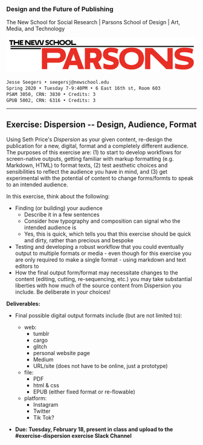 ### Design and the Future of Publishing

The New School for Social Research | Parsons School of Design | Art, Media, and Technology

![Parsons_Logo1_Large_RGB](Parsons_Logo1_Large_RGB.jpg)

~~~~
Jesse Seegers • seegersj@newschool.edu
Spring 2020 • Tuesday 7-9:40PM • 6 East 16th st, Room 603
PSAM 3050, CRN: 3830 • Credits: 3
GPUB 5002, CRN: 6316 • Credits: 3
~~~~

---

## Exercise: Dispersion -- Design, Audience, Format

Using Seth Price's *Dispersion* as your given content, re-design the publication for a new, digital, format and a completely different audience. The purposes of this exercise are: (1) to start to develop workflows for screen-native outputs, getting familiar with markup formatting (e.g. Markdown, HTML) to format texts, (2) test aesthetic choices and sensibilities to reflect the audience you have in mind, and (3) get experimental with the potential of content to change forms/formts to speak to an intended audience.


In this exercise, think about the following:

- Finding (or building) your audience
  - Describe it in a few sentences
  - Consider how typography and composition can signal who the intended audience is
  - Yes, this is quick, which tells you that this exercise should be quick and dirty, rather than precious and bespoke
- Testing and developing a robust workflow that you could eventually output to multiple formats or media - even though for this exercise you are only required to make a single format - using markdown and text editors to
- How the final output form/format may necessitate changes to the content (editing, cutting, re-sequencing, etc.) you may take substantial liberties with how much of the source content from Dispersion you include. Be deliberate in your choices!

**Deliverables:**

- Final possible digital output formats include (but are not limited to):
  - web:
    - tumblr
    - cargo
    - glitch
    - personal website page
    - Medium
    - URL/site (does not have to be online, just a prototype)
  - file:
    - PDF
    - html & css
    - EPUB (either fixed format or re-flowable)
  - platform:
    - Instagram
    - Twitter
    - Tik Tok?

- **Due: Tuesday, February 18, present in class and upload to the #exercise-dispersion exercise Slack Channel**
